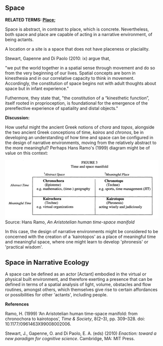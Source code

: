 ## Space

**RELATED TERMS: [Place](https://github.com/narrative-environments/CourseCompendium/blob/main/Place.md);**

Space is abstract, in contrast to place, which is concrete. Nevertheless, both space and place are capable of acting in a narrative environment, of being actants.

A location or a site is a space that does not have placeness or placiality.

Stewart, Gapenne and Di Paolo (2010: ix) argue that, 

"we put the world together in a spatial sense through movement and do so from the very beginning of our lives. Spatial concepts are born in kinesthesia and in our correlative capacity to think in movement. Accordingly, the constitution of space begins not with adult thoughts about space but in infant experience." 

Futhermore, they state that, "the constitution of a “kinesthetic function”, itself rooted in proprioception, is foundational for the emergence of the prereflective experience of spatiality and distal objects."

**Discussion:**

How useful might the ancient Greek notions of _chora_ and _topos_, alongside the two ancient Greek conceptions of time, _kairos_ and _chronos_, be in developing an understanding of how time and space can be configured in the design of narrative environments, moving from the relatively abstract to the more meaningful? Perhaps Hans Ramo's (1999) diagram might be of value on this context:

![Space-Time](Space-Time.png)
Source: Hans Ramo, _An Aristotelian human time-space manifold_

In this case, the design of narrative environments might be considered to be concerned with the creation of a 'kairotopos' as a place of meaningful time and meaningful space, where one might learn to develop 'phronesis' or 'practical wisdom'.

## Space in Narrative Ecology

A space can be defined as an actor [Actant] embodied in the virtual or physical built environment, and therefore exerting a presence that can be defined in terms of a spatial analysis of light, volume, obstacles and flow routines, amongst others, which themselves give rise to certain affordances or possibilities for other 'actants', including people.

**References**

Ramo, H. (1999) ‘An Aristotelian human time-space manifold: from chronochora to kairotopos’, _Time & Society_, 8(2–3), pp. 309–328. doi: 10.1177/0961463X99008002006.

Stewart, J., Gapenne, O. and Di Paolo, E. A. (eds) (2010) _Enaction: toward a new paradigm for cognitive science_. Cambridge, MA: MIT Press.

